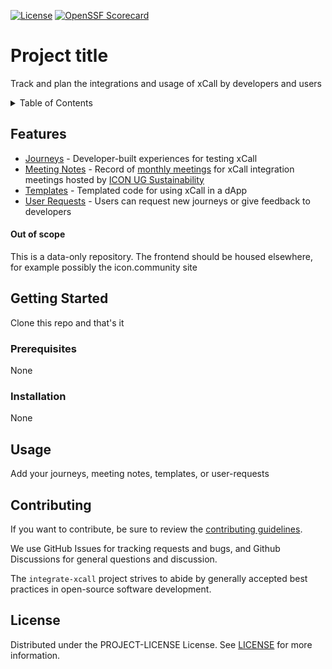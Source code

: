<!-- Badges -->
[![License][license-badge]][license-url]
[![OpenSSF Scorecard][openssf-scorecard-badge]](https://api.securityscorecards.dev/projects/github.com/icon-project/icon-bridge)

# Project title

Track and plan the integrations and usage of xCall by developers and users 

<!-- TABLE OF CONTENTS -->
<details>
  <summary>Table of Contents</summary>
  <ol>
    <li>
      <a href="#features">Features</a>
      <ul>
        <li><a href="#out-of-scope">Out of scope</a></li>
      </ul>
    </li>
    <li>
      <a href="#getting-started">Getting started</a>
      <ul>
        <li><a href="#prerequisites">Prerequisites</a></li>
        <li><a href="#installation">Installation</a></li>
      </ul>
    </li>
    <li><a href="#usage">Usage</a></li>
    <li><a href="#contributing">Contributing</a></li>
    <li><a href="#license">License</a></li>
  </ol>
</details>

## Features

* [Journeys](./journeys/) - Developer-built experiences for testing xCall
* [Meeting Notes](./meeting-notes/) - Record of [monthly meetings](https://github.com/icon-project/community/tree/main/user-groups/sustainability#meetings) for xCall integration meetings hosted by [ICON UG Sustainability](https://github.com/icon-project/community/tree/main/user-groups/sustainability)
* [Templates](./templates/) - Templated code for using xCall in a dApp
* [User Requests](./user-requests/) - Users can request new journeys or give feedback to developers

#### Out of scope

This is a data-only repository. The frontend should be housed elsewhere, for example possibly the icon.community site

## Getting Started

Clone this repo and that's it

### Prerequisites

None

### Installation

None
   
## Usage

Add your journeys, meeting notes, templates, or user-requests

## Contributing

If you want to contribute, be sure to review the [contributing guidelines][contributing].

We use GitHub Issues for tracking requests and bugs, and Github Discussions for general questions and discussion.

The `integrate-xcall` project strives to abide by generally accepted best practices in open-source software development.

## License

Distributed under the PROJECT-LICENSE License. See [LICENSE][license-url] for more information.

[license-badge]: https://img.shields.io/github/license/icon-project/REPO-NAME.svg
[license-url]: ./LICENSE
[openssf-scorecard-badge]: https://api.securityscorecards.dev/projects/github.com/icon-project/REPO-NAME/badge
[docs]: ./docs
[contributing]: ./CONTRIBUTING.md
[report-bug]: https://github.com/icon-community/integrate-xcall/issues/new?assignees=&labels=&template=bug.md&title=
[request-feature]: https://github.com/icon-community/integrate-xcall/issues/new?assignees=&labels=&template=feature.md&title=
